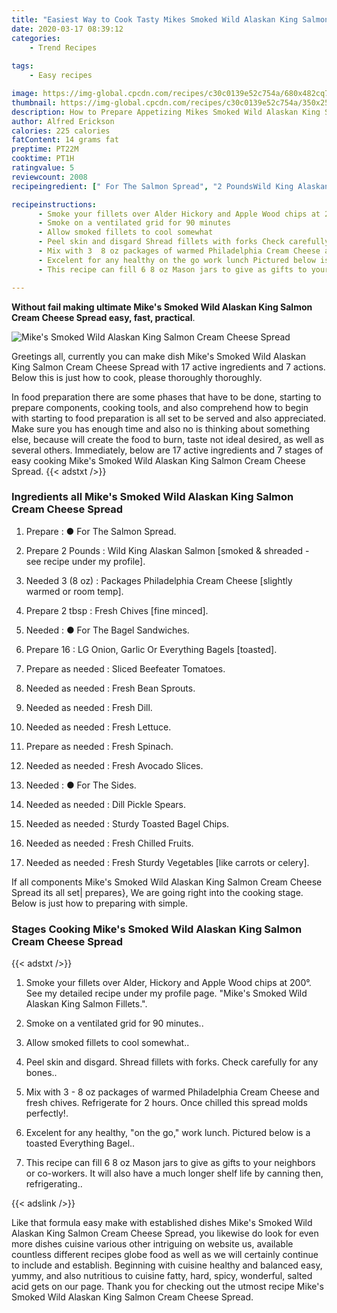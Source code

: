 ```yaml
---
title: "Easiest Way to Cook Tasty Mikes Smoked Wild Alaskan King Salmon Cream Cheese Spread"
date: 2020-03-17 08:39:12
categories:
    - Trend Recipes
    
tags:
    - Easy recipes

image: https://img-global.cpcdn.com/recipes/c30c0139e52c754a/680x482cq70/mikes-smoked-wild-alaskan-king-salmon-cream-cheese-spread-recipe-main-photo.jpg
thumbnail: https://img-global.cpcdn.com/recipes/c30c0139e52c754a/350x250cq70/mikes-smoked-wild-alaskan-king-salmon-cream-cheese-spread-recipe-main-photo.jpg
description: How to Prepare Appetizing Mikes Smoked Wild Alaskan King Salmon Cream Cheese Spread with 17 ingredients and 7 stages of easy cooking.
author: Alfred Erickson
calories: 225 calories
fatContent: 14 grams fat
preptime: PT22M
cooktime: PT1H
ratingvalue: 5
reviewcount: 2008
recipeingredient: [" For The Salmon Spread", "2 PoundsWild King Alaskan Salmon smoked  shreaded  see recipe under my profile", "3 (8 oz)Packages Philadelphia Cream Cheese slightly warmed or room temp", "2 tbspFresh Chives fine minced", " For The Bagel Sandwiches", "16LG Onion Garlic Or Everything Bagels toasted", "as neededSliced Beefeater Tomatoes", "as neededFresh Bean Sprouts", "as neededFresh Dill", "as neededFresh Lettuce", "as neededFresh Spinach", "as neededFresh Avocado Slices", " For The Sides", "as neededDill Pickle Spears", "as neededSturdy Toasted Bagel Chips", "as neededFresh Chilled Fruits", "as neededFresh Sturdy Vegetables like carrots or celery"]

recipeinstructions: 
      - Smoke your fillets over Alder Hickory and Apple Wood chips at 200 See my detailed recipe under my profile page Mikes Smoked Wild Alaskan King Salmon Fillets 
      - Smoke on a ventilated grid for 90 minutes 
      - Allow smoked fillets to cool somewhat 
      - Peel skin and disgard Shread fillets with forks Check carefully for any bones 
      - Mix with 3  8 oz packages of warmed Philadelphia Cream Cheese and fresh chives Refrigerate for 2 hours Once chilled this spread molds perfectly 
      - Excelent for any healthy on the go work lunch Pictured below is a toasted Everything Bagel 
      - This recipe can fill 6 8 oz Mason jars to give as gifts to your neighbors or coworkers It will also have a much longer shelf life by canning then refrigerating

---
```




**Without fail making ultimate Mike&#39;s Smoked Wild Alaskan King Salmon Cream Cheese Spread easy, fast, practical**. 


![Mike&#39;s Smoked Wild Alaskan King Salmon Cream Cheese Spread](https://img-global.cpcdn.com/recipes/c30c0139e52c754a/680x482cq70/mikes-smoked-wild-alaskan-king-salmon-cream-cheese-spread-recipe-main-photo.jpg "Mike&#39;s Smoked Wild Alaskan King Salmon Cream Cheese Spread")




Greetings all, currently you can make dish Mike&#39;s Smoked Wild Alaskan King Salmon Cream Cheese Spread with 17 active ingredients and 7 actions. Below this is just how to cook, please thoroughly thoroughly.

In food preparation there are some phases that have to be done, starting to prepare components, cooking tools, and also comprehend how to begin with starting to food preparation is all set to be served and also appreciated. Make sure you has enough time and also no is thinking about something else, because will create the food to burn, taste not ideal desired, as well as several others. Immediately, below are 17 active ingredients and 7 stages of easy cooking Mike&#39;s Smoked Wild Alaskan King Salmon Cream Cheese Spread.
{{< adstxt />}}

### Ingredients all Mike&#39;s Smoked Wild Alaskan King Salmon Cream Cheese Spread


1. Prepare  : ● For The Salmon Spread.

1. Prepare 2 Pounds : Wild King Alaskan Salmon [smoked &amp; shreaded - see recipe under my profile].

1. Needed 3 (8 oz) : Packages Philadelphia Cream Cheese [slightly warmed or room temp].

1. Prepare 2 tbsp : Fresh Chives [fine minced].

1. Needed  : ● For The Bagel Sandwiches.

1. Prepare 16 : LG Onion, Garlic Or Everything Bagels [toasted].

1. Prepare as needed : Sliced Beefeater Tomatoes.

1. Needed as needed : Fresh Bean Sprouts.

1. Needed as needed : Fresh Dill.

1. Needed as needed : Fresh Lettuce.

1. Prepare as needed : Fresh Spinach.

1. Needed as needed : Fresh Avocado Slices.

1. Needed  : ● For The Sides.

1. Needed as needed : Dill Pickle Spears.

1. Needed as needed : Sturdy Toasted Bagel Chips.

1. Needed as needed : Fresh Chilled Fruits.

1. Needed as needed : Fresh Sturdy Vegetables [like carrots or celery].



If all components Mike&#39;s Smoked Wild Alaskan King Salmon Cream Cheese Spread its all set| prepares}, We are going right into the cooking stage. Below is just how to preparing with simple.

### Stages Cooking Mike&#39;s Smoked Wild Alaskan King Salmon Cream Cheese Spread

{{< adstxt />}}


1. Smoke your fillets over Alder, Hickory and Apple Wood chips at 200°. See my detailed recipe under my profile page. &#34;Mike&#39;s Smoked Wild Alaskan King Salmon Fillets.&#34;.



1. Smoke on a ventilated grid for 90 minutes..



1. Allow smoked fillets to cool somewhat..



1. Peel skin and disgard. Shread fillets with forks. Check carefully for any bones..



1. Mix with 3 - 8 oz packages of warmed Philadelphia Cream Cheese and fresh chives. Refrigerate for 2 hours. Once chilled this spread molds perfectly!.



1. Excelent for any healthy, &#34;on the go,&#34; work lunch. Pictured below is a toasted Everything Bagel..



1. This recipe can fill 6 8 oz Mason jars to give as gifts to your neighbors or co-workers. It will also have a much longer shelf life by canning then, refrigerating..





{{< adslink />}}

Like that formula easy make with established dishes Mike&#39;s Smoked Wild Alaskan King Salmon Cream Cheese Spread, you likewise do look for even more dishes cuisine various other intriguing on website us, available countless different recipes globe food as well as we will certainly continue to include and establish. Beginning with cuisine healthy and balanced easy, yummy, and also nutritious to cuisine fatty, hard, spicy, wonderful, salted acid gets on our page. Thank you for checking out the utmost recipe Mike&#39;s Smoked Wild Alaskan King Salmon Cream Cheese Spread.
